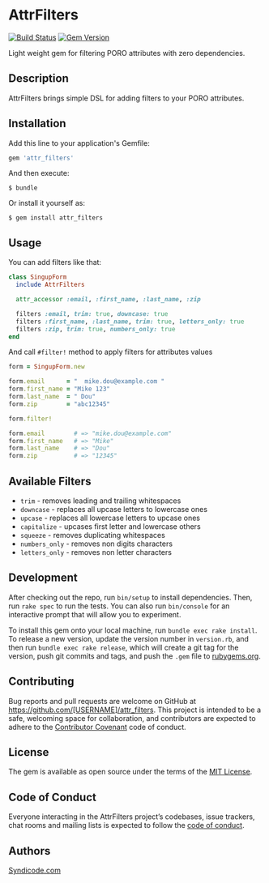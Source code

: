 # AttrFilters

[![Build Status](https://travis-ci.com/Syndicode/attr-filters.svg?branch=master)](https://travis-ci.com/Syndicode/attr-filters)
[![Gem Version](https://badge.fury.io/rb/attr_filters.svg)](https://badge.fury.io/rb/attr_filters)

Light weight gem for filtering PORO attributes with zero dependencies.

## Description

AttrFilters brings simple DSL for adding filters to your PORO attributes.

## Installation

Add this line to your application's Gemfile:

```ruby
gem 'attr_filters'
```

And then execute:

    $ bundle

Or install it yourself as:

    $ gem install attr_filters

## Usage

You can add filters like that:

```ruby
class SingupForm
  include AttrFilters

  attr_accessor :email, :first_name, :last_name, :zip

  filters :email, trim: true, downcase: true
  filters :first_name, :last_name, trim: true, letters_only: true
  filters :zip, trim: true, numbers_only: true
end
```

And call `#filter!` method to apply filters for attributes values


```ruby
form = SingupForm.new

form.email      = "  mike.dou@example.com "
form.first_name = "Mike 123"
form.last_name  = " Dou"
form.zip        = "abc12345"

form.filter!

form.email        # => "mike.dou@example.com"
form.first_name   # => "Mike"
form.last_name    # => "Dou"
form.zip          # => "12345"
```

## Available Filters

 - `trim` - removes leading and trailing whitespaces
 - `downcase` - replaces all upcase letters to lowercase ones
 - `upcase` - replaces all lowercase letters to upcase ones
 - `capitalize` - upcases first letter and lowercase others
 - `squeeze` - removes duplicating whitespaces
 - `numbers_only` - removes non digits characters
 - `letters_only` - removes non letter characters


## Development

After checking out the repo, run `bin/setup` to install dependencies. Then, run `rake spec` to run the tests. You can also run `bin/console` for an interactive prompt that will allow you to experiment.

To install this gem onto your local machine, run `bundle exec rake install`. To release a new version, update the version number in `version.rb`, and then run `bundle exec rake release`, which will create a git tag for the version, push git commits and tags, and push the `.gem` file to [rubygems.org](https://rubygems.org).

## Contributing

Bug reports and pull requests are welcome on GitHub at https://github.com/[USERNAME]/attr_filters. This project is intended to be a safe, welcoming space for collaboration, and contributors are expected to adhere to the [Contributor Covenant](http://contributor-covenant.org) code of conduct.

## License

The gem is available as open source under the terms of the [MIT License](https://opensource.org/licenses/MIT).

## Code of Conduct

Everyone interacting in the AttrFilters project’s codebases, issue trackers, chat rooms and mailing lists is expected to follow the [code of conduct](https://github.com/[USERNAME]/attr_filters/blob/master/CODE_OF_CONDUCT.md).

## Authors

[Syndicode.com](https://syndicode.com)
